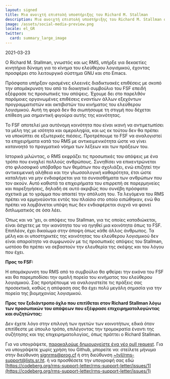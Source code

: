```yaml
---
layout: signed
title: Μια ανοιχτή επιστολή υποστήριξης του Richard M. Stallman
description: Μια ανοιχτή επιστολή υποστήριξης του Richard M. Stallman σχετικά με την αποκατάσταση του από το Free Software Foundation
image: /assets/social-media-preview.png
locale: el_GR
twitter:
  card: summary_large_image
---
```


2021-03-23

Ο Richard M. Stallman, γνωστός και ως RMS, υπήρξε για δεκαετίες κινητήρια δύναμη για το κίνημα του ελεύθερου λογισμικού, έχοντας προσφέρει στο λειτουργικό σύστημα GNU και στο Emacs.

Πρόσφατα υπήρξαν ορισμένες ελεεινές διαδικτυακές επιθέσεις με σκοπό την απομάκρυνση του από το διοικητικό συμβούλιο του FSF επειδή εξέφρασε τις προσωπικές του απόψεις. Έχουμε δει στο παρελθόν παρόμοιες οργανωμένες επιθέσεις εναντίων άλλων εξεχόντων προγραμματιστών και ακτιβιστών του κινήματος του ελεύθερου λογισμικού. Αυτή τη φορά δεν θα σιωπήσουμε τη στιγμή που δέχεται επίθεση μια σημαντική φιγούρα αυτής της κοινότητας.

Το FSF αποτελεί μια αυτόνομη κοινότητα που είναι ικανή να αντιμετωπίσει τα μέλη της με ισότητα και αμεροληψία, και ως εκ τούτου δεν θα πρέπει να υποκύπτει σε εξωτερικές πιέσεις. Προτρέπουμε το FSF να αναλογιστεί τα επιχειρήματα κατά του RMS με αντικειμενικότητα ώστε να γίνει κατανοητό το πραγματικό νόημα των λέξεων και των πράξεων του.

Ιστορικά μιλώντας, ο RMS εκφράζει τις προσωπικές του απόψεις με ένα τρόπο που ενοχλεί πολλούς ανθρώπους. Συνηθίσει να επικεντρώνεται στο φιλοσοφικό υπόβαθρο των θεμάτων που σχολιάζει, ενώ επιζητεί την αντικειμενική αλήθεια και την γλωσσολογική καθαρότητα, έτσι ώστε καταλήγει να μην ενδιαφέρεται για τα συναισθήματα των ανθρώπων που τον ακούν. Αυτό καθιστά τα επιχειρήματα του επιρρεπή σε παρερμηνείες και παρεξηγήσεις, δηλαδή σε αυτό ακριβώς που συνέβη πρόσφατα σχετικά με το γράμμα που απαιτεί την απόλυση του. Τα λεγόμενα του RMS πρέπει να ερμηνεύονται εντός του πλαίσιο στο οποίο ειπώθηκαν, ενώ θα πρέπει να λαμβάνεται υπόψη πως δεν ενδιαφέρεται συχνά να φανεί διπλωματικός σε όσα λέει.

Όπως και να 'χει, οι απόψεις του Stallman, για τις οποίες καταδιώκεται, είναι άσχετες με την ικανότητα του να ηγηθεί μια κοινότητα όπως το FSF. Επιπλέον, έχει δικαίωμα στην άποψη όπως κάθε άλλος άνθρωπος. Τα μέλη και οι υποστηρικτές της κοινότητας του ελεύθερου λογισμικού δεν είναι απαραίτητο να συμφωνούν με τις προσωπικές απόψεις του Stallman, ωστόσο θα πρέπει να σεβαστούν την ελευθερία της σκέψης και του λόγου που έχει.

**Προς το FSF:**

Η απομάκρυνση του RMS από το συμβούλιο θα φθείρει την εικόνα του FSF και θα παρεμποδίσει την ομαλή πορεία του κινήματος του ελεύθερου λογισμικού. Σας προτρέπουμε να αναλογιστείτε τις πράξεις σας προσεκτικά, καθώς η απόφαση σας θα έχει πολύ μεγάλη σημασία για την πορεία της βιομηχανίας λογισμικού.

**Προς τον ξεδιάντροπο όχλο που επιτίθεται στον Richard Stallman λόγω των προσωπικών του απόψεων που εξέφρασε επιχειρηματολογώντας και συζητώντας:**

Δεν έχετε λόγο στην επιλογή των ηγετών των κοινοτήτων, εδικά όταν επιτίθεστε με ύπουλο τρόπο, επιλέγοντας την τρομοκρατία έναντι της συζήτησης και της επιχειρηματολογίας, όπως πράττει ο Richard Stallman. 

Για να υπογράψετε, [παρακαλούμε δημιουργείστε ένα νέο pull request](https://github.com/rms-support-letter/rms-support-letter.github.io/pulls). Για να υπογράψετε χωρίς χρήση του Github, μπορείτε να:
στείλετε μήνυμα στην διεύθυνση [signrms@prog.cf](mailto:signrms@prog.cf)
ή στη διεύθυνση [~tyil/rms-support@lists.sr.ht](mailto:~tyil/rms-support@lists.sr.ht).
ή να προσθέσετε την υπογραφή σας εδώ [https://codeberg.org/rms-support-letter/rms-support-letter/issues/1](https://codeberg.org/rms-support-letter/rms-support-letter/issues/1)
